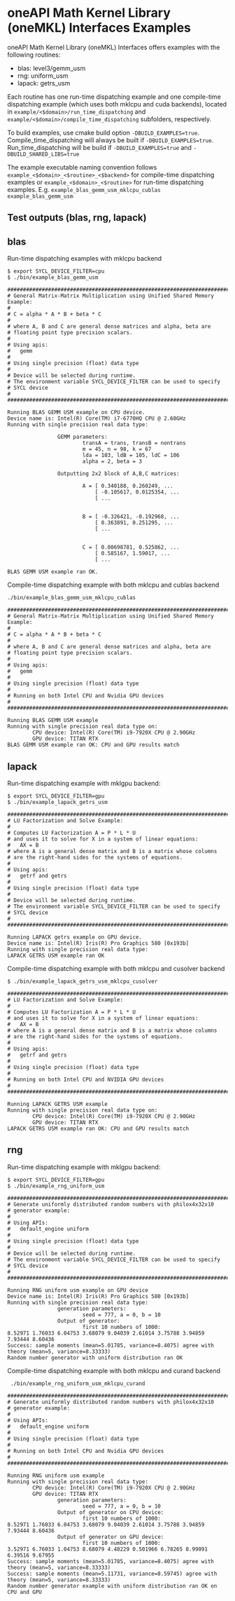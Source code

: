 # oneAPI Math Kernel Library (oneMKL) Interfaces Examples 
oneAPI Math Kernel Library (oneMKL) Interfaces offers examples with the following routines: 
- blas: level3/gemm_usm  
- rng: uniform_usm  
- lapack: getrs_usm

Each routine has one run-time dispatching example and one compile-time dispatching example (which uses both mklcpu and cuda backends), located in `example/<$domain>/run_time_dispatching` and `example/<$domain>/compile_time_dispatching` subfolders, respectively.

To build examples, use cmake build option `-DBUILD_EXAMPLES=true`.  
Compile_time_dispatching will always be built if `-DBUILD_EXAMPLES=true`.   
Run_time_dispatching will be build if `-DBUILD_EXAMPLES=true` and `-DBUILD_SHARED_LIBS=true`

The example executable naming convention follows `example_<$domain>_<$routine>_<$backend>` for compile-time dispatching examples 
  or `example_<$domain>_<$routine>` for run-time dispatching examples. 
  E.g. `example_blas_gemm_usm_mklcpu_cublas `  `example_blas_gemm_usm`

## Test outputs (blas, rng, lapack)
  
## blas

Run-time dispatching examples with mklcpu backend
```
$ export SYCL_DEVICE_FILTER=cpu
$ ./bin/example_blas_gemm_usm

########################################################################
# General Matrix-Matrix Multiplication using Unified Shared Memory Example:
#
# C = alpha * A * B + beta * C
#
# where A, B and C are general dense matrices and alpha, beta are
# floating point type precision scalars.
#
# Using apis:
#   gemm
#
# Using single precision (float) data type
#
# Device will be selected during runtime.
# The environment variable SYCL_DEVICE_FILTER can be used to specify
# SYCL device
#
########################################################################

Running BLAS GEMM USM example on CPU device.
Device name is: Intel(R) Core(TM) i7-6770HQ CPU @ 2.60GHz
Running with single precision real data type:

                GEMM parameters:
                        transA = trans, transB = nontrans
                        m = 45, n = 98, k = 67
                        lda = 103, ldB = 105, ldC = 106
                        alpha = 2, beta = 3

                Outputting 2x2 block of A,B,C matrices:

                        A = [ 0.340188, 0.260249, ...
                            [ -0.105617, 0.0125354, ...
                            [ ...


                        B = [ -0.326421, -0.192968, ...
                            [ 0.363891, 0.251295, ...
                            [ ...


                        C = [ 0.00698781, 0.525862, ...
                            [ 0.585167, 1.59017, ...
                            [ ...

BLAS GEMM USM example ran OK.

```

Compile-time dispatching example with both mklcpu and cublas backend
```
./bin/example_blas_gemm_usm_mklcpu_cublas

########################################################################
# General Matrix-Matrix Multiplication using Unified Shared Memory Example:
#
# C = alpha * A * B + beta * C
#
# where A, B and C are general dense matrices and alpha, beta are
# floating point type precision scalars.
#
# Using apis:
#   gemm
#
# Using single precision (float) data type
#
# Running on both Intel CPU and Nvidia GPU devices
#
########################################################################

Running BLAS GEMM USM example
Running with single precision real data type on:
        CPU device: Intel(R) Core(TM) i9-7920X CPU @ 2.90GHz
        GPU device: TITAN RTX
BLAS GEMM USM example ran OK: CPU and GPU results match

```
 
## lapack 
Run-time dispatching example with mklgpu backend:
```
$ export SYCL_DEVICE_FILTER=gpu
$ ./bin/example_lapack_getrs_usm

########################################################################
# LU Factorization and Solve Example:
#
# Computes LU Factorization A = P * L * U
# and uses it to solve for X in a system of linear equations:
#   AX = B
# where A is a general dense matrix and B is a matrix whose columns
# are the right-hand sides for the systems of equations.
#
# Using apis:
#   getrf and getrs
#
# Using single precision (float) data type
#
# Device will be selected during runtime.
# The environment variable SYCL_DEVICE_FILTER can be used to specify
# SYCL device
#
########################################################################

Running LAPACK getrs example on GPU device.
Device name is: Intel(R) Iris(R) Pro Graphics 580 [0x193b]
Running with single precision real data type:
LAPACK GETRS USM example ran OK

```

Compile-time dispatching example with both mklcpu and cusolver backend
```
$ ./bin/example_lapack_getrs_usm_mklcpu_cusolver

########################################################################
# LU Factorization and Solve Example:
#
# Computes LU Factorization A = P * L * U
# and uses it to solve for X in a system of linear equations:
#   AX = B
# where A is a general dense matrix and B is a matrix whose columns
# are the right-hand sides for the systems of equations.
#
# Using apis:
#   getrf and getrs
#
# Using single precision (float) data type
#
# Running on both Intel CPU and NVIDIA GPU devices
#
########################################################################

Running LAPACK GETRS USM example
Running with single precision real data type on:
        CPU device: Intel(R) Core(TM) i9-7920X CPU @ 2.90GHz
        GPU device: TITAN RTX
LAPACK GETRS USM example ran OK: CPU and GPU results match
```

## rng
Run-time dispatching example with mklgpu backend:
```
$ export SYCL_DEVICE_FILTER=gpu
$ ./bin/example_rng_uniform_usm

########################################################################
# Generate uniformly distributed random numbers with philox4x32x10
# generator example:
#
# Using APIs:
#   default_engine uniform
#
# Using single precision (float) data type
#
# Device will be selected during runtime.
# The environment variable SYCL_DEVICE_FILTER can be used to specify
# SYCL device
#
########################################################################

Running RNG uniform usm example on GPU device
Device name is: Intel(R) Iris(R) Pro Graphics 580 [0x193b]
Running with single precision real data type:
                generation parameters:
                        seed = 777, a = 0, b = 10
                Output of generator:
                        first 10 numbers of 1000:
8.52971 1.76033 6.04753 3.68079 9.04039 2.61014 3.75788 3.94859 7.93444 8.60436
Success: sample moments (mean=5.01785, variance=8.4075) agree with theory (mean=5, variance=8.33333)
Random number generator with uniform distribution ran OK

```

Compile-time dispatching example with both mklcpu and curand backend
```
 ./bin/example_rng_uniform_usm_mklcpu_curand

########################################################################
# Generate uniformly distributed random numbers with philox4x32x10
# generator example:
#
# Using APIs:
#   default_engine uniform
#
# Using single precision (float) data type
#
# Running on both Intel CPU and Nvidia GPU devices
#
########################################################################

Running RNG uniform usm example
Running with single precision real data type:
        CPU device: Intel(R) Core(TM) i9-7920X CPU @ 2.90GHz
        GPU device: TITAN RTX
                generation parameters:
                        seed = 777, a = 0, b = 10
                Output of generator on CPU device:
                        first 10 numbers of 1000:
8.52971 1.76033 6.04753 3.68079 9.04039 2.61014 3.75788 3.94859 7.93444 8.60436
                Output of generator on GPU device:
                        first 10 numbers of 1000:
3.52971 6.76033 1.04753 8.68079 4.48229 0.501966 6.78265 8.99091 6.39516 9.67955
Success: sample moments (mean=5.01785, variance=8.4075) agree with theory (mean=5, variance=8.33333)
Success: sample moments (mean=5.11731, variance=8.59745) agree with theory (mean=5, variance=8.33333)
Random number generator example with uniform distribution ran OK on CPU and GPU
```

